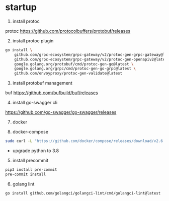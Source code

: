 # startup

1. install protoc

protoc https://github.com/protocolbuffers/protobuf/releases

2. install protoc plugin

``` bash
go install \
    github.com/grpc-ecosystem/grpc-gateway/v2/protoc-gen-grpc-gateway@latest \
    github.com/grpc-ecosystem/grpc-gateway/v2/protoc-gen-openapiv2@latest \
    google.golang.org/protobuf/cmd/protoc-gen-go@latest \
    google.golang.org/grpc/cmd/protoc-gen-go-grpc@latest \
    github.com/envoyproxy/protoc-gen-validate@latest
```

3. install protobuf management

buf https://github.com/bufbuild/buf/releases

4. install go-swagger cli

https://github.com/go-swagger/go-swagger/releases

7. docker

8. docker-compose

``` bash
sudo curl -L "https://github.com/docker/compose/releases/download/v2.6.1/docker-compose-$(uname -s)-$(uname -m)" -o /usr/local/bin/docker-compose

```

- upgrade python to 3.8

5. install precommit

``` bash
pip3 install pre-commit
pre-commit install
```

6. golang lint

``` bash
go install github.com/golangci/golangci-lint/cmd/golangci-lint@latest
```
